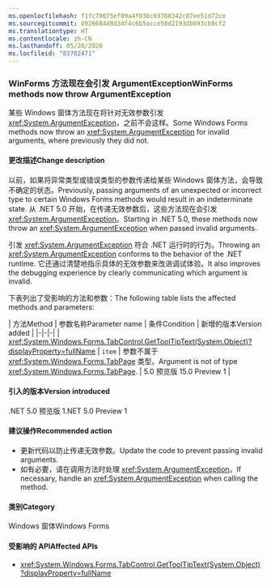```yaml
---
ms.openlocfilehash: f1fc70075ef09a4f036c69788342c07ee51d72ce
ms.sourcegitcommit: 0926684d8d34f4c6b5acce58d2193db093cb9cf2
ms.translationtype: HT
ms.contentlocale: zh-CN
ms.lasthandoff: 05/20/2020
ms.locfileid: "83702471"
---
```

### <a name="winforms-methods-now-throw-argumentexception"></a><span data-ttu-id="8e963-101">WinForms 方法现在会引发 ArgumentException</span><span class="sxs-lookup"><span data-stu-id="8e963-101">WinForms methods now throw ArgumentException</span></span>

<span data-ttu-id="8e963-102">某些 Windows 窗体方法现在将针对无效参数引发 <xref:System.ArgumentException>，之前不会这样。</span><span class="sxs-lookup"><span data-stu-id="8e963-102">Some Windows Forms methods now throw an <xref:System.ArgumentException> for invalid arguments, where previously they did not.</span></span>

#### <a name="change-description"></a><span data-ttu-id="8e963-103">更改描述</span><span class="sxs-lookup"><span data-stu-id="8e963-103">Change description</span></span>

<span data-ttu-id="8e963-104">以前，如果将异常类型或错误类型的参数传递给某些 Windows 窗体方法，会导致不确定的状态。</span><span class="sxs-lookup"><span data-stu-id="8e963-104">Previously, passing arguments of an unexpected or incorrect type to certain Windows Forms methods would result in an indeterminate state.</span></span> <span data-ttu-id="8e963-105">从 .NET 5.0 开始，在传递无效参数后，这些方法现在会引发 <xref:System.ArgumentException>。</span><span class="sxs-lookup"><span data-stu-id="8e963-105">Starting in .NET 5.0, these methods now throw an <xref:System.ArgumentException> when passed invalid arguments.</span></span>

<span data-ttu-id="8e963-106">引发 <xref:System.ArgumentException> 符合 .NET 运行时的行为。</span><span class="sxs-lookup"><span data-stu-id="8e963-106">Throwing an <xref:System.ArgumentException> conforms to the behavior of the .NET runtime.</span></span> <span data-ttu-id="8e963-107">它还通过清楚地指示具体的无效参数来改进调试体验。</span><span class="sxs-lookup"><span data-stu-id="8e963-107">It also improves the debugging experience by clearly communicating which argument is invalid.</span></span>

<span data-ttu-id="8e963-108">下表列出了受影响的方法和参数：</span><span class="sxs-lookup"><span data-stu-id="8e963-108">The following table lists the affected methods and parameters:</span></span>

| <span data-ttu-id="8e963-109">方法</span><span class="sxs-lookup"><span data-stu-id="8e963-109">Method</span></span> | <span data-ttu-id="8e963-110">参数名称</span><span class="sxs-lookup"><span data-stu-id="8e963-110">Parameter name</span></span> | <span data-ttu-id="8e963-111">条件</span><span class="sxs-lookup"><span data-stu-id="8e963-111">Condition</span></span> | <span data-ttu-id="8e963-112">新增的版本</span><span class="sxs-lookup"><span data-stu-id="8e963-112">Version added</span></span> |
|-|-|-|
| <xref:System.Windows.Forms.TabControl.GetToolTipText(System.Object)?displayProperty=fullName> | `item` | <span data-ttu-id="8e963-113">参数不属于 <xref:System.Windows.Forms.TabPage> 类型。</span><span class="sxs-lookup"><span data-stu-id="8e963-113">Argument is not of type <xref:System.Windows.Forms.TabPage>.</span></span> | <span data-ttu-id="8e963-114">5.0 预览版 1</span><span class="sxs-lookup"><span data-stu-id="8e963-114">5.0 Preview 1</span></span> |

#### <a name="version-introduced"></a><span data-ttu-id="8e963-115">引入的版本</span><span class="sxs-lookup"><span data-stu-id="8e963-115">Version introduced</span></span>

<span data-ttu-id="8e963-116">.NET 5.0 预览版 1</span><span class="sxs-lookup"><span data-stu-id="8e963-116">.NET 5.0 Preview 1</span></span>

#### <a name="recommended-action"></a><span data-ttu-id="8e963-117">建议操作</span><span class="sxs-lookup"><span data-stu-id="8e963-117">Recommended action</span></span>

- <span data-ttu-id="8e963-118">更新代码以防止传递无效参数。</span><span class="sxs-lookup"><span data-stu-id="8e963-118">Update the code to prevent passing invalid arguments.</span></span>
- <span data-ttu-id="8e963-119">如有必要，请在调用方法时处理 <xref:System.ArgumentException>。</span><span class="sxs-lookup"><span data-stu-id="8e963-119">If necessary, handle an <xref:System.ArgumentException> when calling the method.</span></span>

#### <a name="category"></a><span data-ttu-id="8e963-120">类别</span><span class="sxs-lookup"><span data-stu-id="8e963-120">Category</span></span>

<span data-ttu-id="8e963-121">Windows 窗体</span><span class="sxs-lookup"><span data-stu-id="8e963-121">Windows Forms</span></span>

#### <a name="affected-apis"></a><span data-ttu-id="8e963-122">受影响的 API</span><span class="sxs-lookup"><span data-stu-id="8e963-122">Affected APIs</span></span>

- <xref:System.Windows.Forms.TabControl.GetToolTipText(System.Object)?displayProperty=fullName>

<!-- 

#### Affected APIs

- `M:System.Windows.Forms.TabControl.GetToolTipText(System.Object)`

-->
